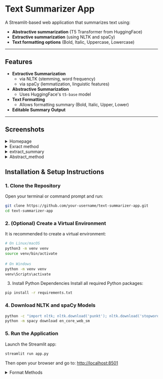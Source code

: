 # Text Summarizer App

A Streamlit-based web application that summarizes text using:
-  **Abstractive summarization** (T5 Transformer from HuggingFace)
-  **Extractive summarization** (using NLTK and spaCy)
- **Text formatting options** (Bold, Italic, Uppercase, Lowercase)

---

##  Features

- **Extractive Summarization**
  - via NLTK (stemming, word frequency)
  - via spaCy (lemmatization, linguistic features)
- **Abstractive Summarization**
  - Uses HuggingFace's `t5-base` model
- **Text Formatting**
  - Allows formatting summary (Bold, Italic, Upper, Lower)
- **Editable Summary Output**

---
## Screenshots

<details>
<summary>  Homepage</summary>
<br>
<img src="screenshots/home.png" width="700"/>
</details>

<details>
<summary>Exract method</summary>
<br>
<img src="screenshots/extract_nltk.png" width="700"/>
</details>

<details>
<summary> extract_summary</summary>
<br>
<img src="screenshots/extract_nltk.png" width="700"/>
</details>

<details>
<summary> Abstract_method</summary>
<br>
<img src="screenshots/summary_abstract.png" width="700"/>
</details>

##  Installation & Setup Instructions

###  1. Clone the Repository

Open your terminal or command prompt and run:

```bash
git clone https://github.com/your-username/text-summarizer-app.git
cd text-summarizer-app
```

### 2. (Optional) Create a Virtual Environment
It is recommended to create a virtual environment:

```bash
# On Linux/macOS
python3 -m venv venv
source venv/bin/activate

# On Windows
python -m venv venv
venv\Scripts\activate
```
3. Install Python Dependencies
Install all required Python packages:

```bash
pip install -r requirements.txt

```
### 4. Download NLTK and spaCy Models
```bash
python -c "import nltk; nltk.download('punkt'); nltk.download('stopwords')"
python -m spacy download en_core_web_sm
```
###  5. Run the Application
Launch the Streamlit app:
```bash
streamlit run app.py
```


Then open your browser and go to:  [http://localhost:8501](http://localhost:8501)



<details>
<summary> Format Methods</summary>
<br>
<img src="screenshots/format_methods.png" width="700"/>
</details>

